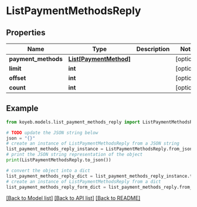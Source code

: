 # ListPaymentMethodsReply


## Properties

Name | Type | Description | Notes
------------ | ------------- | ------------- | -------------
**payment_methods** | [**List[PaymentMethod]**](PaymentMethod.md) |  | [optional] 
**limit** | **int** |  | [optional] 
**offset** | **int** |  | [optional] 
**count** | **int** |  | [optional] 

## Example

```python
from koyeb.models.list_payment_methods_reply import ListPaymentMethodsReply

# TODO update the JSON string below
json = "{}"
# create an instance of ListPaymentMethodsReply from a JSON string
list_payment_methods_reply_instance = ListPaymentMethodsReply.from_json(json)
# print the JSON string representation of the object
print(ListPaymentMethodsReply.to_json())

# convert the object into a dict
list_payment_methods_reply_dict = list_payment_methods_reply_instance.to_dict()
# create an instance of ListPaymentMethodsReply from a dict
list_payment_methods_reply_form_dict = list_payment_methods_reply.from_dict(list_payment_methods_reply_dict)
```
[[Back to Model list]](../README.md#documentation-for-models) [[Back to API list]](../README.md#documentation-for-api-endpoints) [[Back to README]](../README.md)


